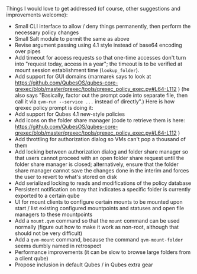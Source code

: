 Things I would love to get addressed (of course, other suggestions and improvements welcome):

* Small CLI interface to allow / deny things permanently, then perform the necessary policy changes
* Small Salt module to permit the same as above
* Revise argument passing using 4.1 style instead of base64 encoding over pipes
* Add timeout for access requests so that one-time accesses don't turn into "request today, access in a year"; the timeout is to be verified at mount session establishment time (`lookup_folder`).
* Add support for GUI domains (marmarek says to look at https://github.com/QubesOS/qubes-core-qrexec/blob/master/qrexec/tools/qrexec_policy_exec.py#L64-L112 ) (he also says "Basically, factor out the prompt code into separate file, then call it via `qvm-run --service ...` instead of directly".)
Here is how qrexec policy prompt is doing it:
* Add support for Qubes 4.1 new-style policies
* Add icons on the folder share manager (code to retrieve them is here: https://github.com/QubesOS/qubes-core-qrexec/blob/master/qrexec/tools/qrexec_policy_exec.py#L64-L112 )
* Add throttling for authorization dialog so VMs can't pop a thousand of them
* Add locking between authorization dialog and folder share manager so that users cannot proceed with an open folder share request until the folder share manager is closed; alternatively, ensure that the folder share manager cannot save the changes done in the interim and forces the user to revert to what's stored on disk
* Add serialized locking to reads and modifications of the policy database
* Persistent notification on tray that indicates a specific folder is currently exported to a certain qube
* UI for mount clients to configure certain mounts to be mounted upon start / list existing configured mountpoints and statuses and open file managers to these mountpoints
* Add a `mount.qvm` command so that the `mount` command can be used normally (figure out how to make it work as non-root, although that should not be very difficult)
* Add a `qvm-mount` command, because the command `qvm-mount-folder` seems dumbly named in retrospect
* Performance improvements (it can be slow to browse large folders from a client qube)
* Propose inclusion in default Qubes / in Qubes extra gear
